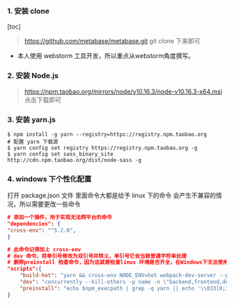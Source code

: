 ### 1. 安装 clone
[toc]
> https://github.com/metabase/metabase.git
> git clone 下来即可
* 本人使用 webstorm 工具开发，所以重点从webstorm角度撰写。

### 2. 安装 Node.js
> https://npm.taobao.org/mirrors/node/v10.16.3/node-v10.16.3-x64.msi
点击下载即可

### 3. 安装 yarn.js
```shell
$ npm install -g yarn --registry=https://registry.npm.taobao.org
# 配置 yarn 下载源
$ yarn config set registry https://registry.npm.taobao.org -g
$ yarn config set sass_binary_site http://cdn.npm.taobao.org/dist/node-sass -g
```
### 4. windows 下个性化配置
打开 package.json 文件 里面命令大都是给予 linux 下的命令 会产生不兼容的情况，所以需要更改一些命令
```json
# 添加一个插件，用于实现无法跨平台的命令
"dependencies": {
"cross-env": "^5.2.0",
}

# 此命令记得加上 cross-env
# dev 命令，将单引号修改为双引号并转义，单引号它会当做普通字符串处理
# 删除preinstall 检查命令，因为这就是检查linux 环境是否齐全，在Windows下无法使用
"scripts":{
    "build-hot": "yarn && cross-env NODE_ENV=hot webpack-dev-server --progress",
    "dev": "concurrently --kill-others -p name -n \"backend,frontend,docs\" -c \"blue,green,yellow\" \"lein run\" \"yarn build-hot\" \"yarn docs\"",
    "preinstall": "echo $npm_execpath | grep -q yarn || echo '\\033[0;33mSorry, npm is not supported. Please use Yarn (https://yarnpkg.com/).\\033[0m'",
}
```